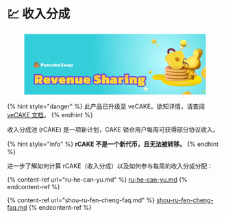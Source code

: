 # 💹 收入分成

<figure><img src="../../.gitbook/assets/image (3) (1) (1).png" alt=""><figcaption></figcaption></figure>

{% hint style="danger" %}
此产品已升级至 veCAKE。欲知详情，请查阅[ veCAKE 文档](../vecake/)。
{% endhint %}

收入分成池 (rCAKE) 是一项新计划，CAKE 锁仓用户每周可获得部分协议收入。

{% hint style="info" %}
**rCAKE 不是一个新代币，且无法被转移。**
{% endhint %}

进一步了解如何计算 rCAKE（收入分成）以及如何参与每周的收入分成分配：

{% content-ref url="ru-he-can-yu.md" %}
[ru-he-can-yu.md](ru-he-can-yu.md)
{% endcontent-ref %}

{% content-ref url="shou-ru-fen-cheng-faq.md" %}
[shou-ru-fen-cheng-faq.md](shou-ru-fen-cheng-faq.md)
{% endcontent-ref %}
